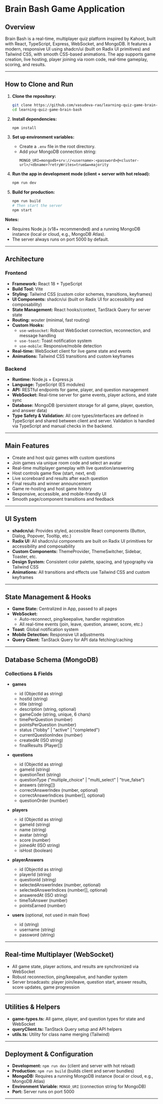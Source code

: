# Brain Bash Game Application

## Overview

Brain Bash is a real-time, multiplayer quiz platform inspired by Kahoot, built with React, TypeScript, Express, WebSocket, and MongoDB. It features a modern, responsive UI using shadcn/ui (built on Radix UI primitives) and Tailwind CSS, with smooth CSS-based animations. The app supports game creation, live hosting, player joining via room code, real-time gameplay, scoring, and results.

---

## How to Clone and Run

1. **Clone the repository:**

   ```bash
   git clone https://github.com/vasudeva-rao/learning-quiz-game-brain-bash
   cd learning-quiz-game-brain-bash
   ```

2. **Install dependencies:**

   ```bash
   npm install
   ```

3. **Set up environment variables:**

   - Create a `.env` file in the root directory.
   - Add your MongoDB connection string:
     ```env
     MONGO_URI=mongodb+srv://<username>:<password>@<cluster-url>/<dbname>?retryWrites=true&w=majority
     ```

4. **Run the app in development mode (client + server with hot reload):**

   ```bash
   npm run dev
   ```

5. **Build for production:**
   ```bash
   npm run build
   # Then start the server
   npm start
   ```

**Notes:**

- Requires Node.js (v18+ recommended) and a running MongoDB instance (local or cloud, e.g., MongoDB Atlas).
- The server always runs on port 5000 by default.

---

## Architecture

### Frontend

- **Framework:** React 18 + TypeScript
- **Build Tool:** Vite
- **Styling:** Tailwind CSS (custom color schemes, transitions, keyframes)
- **UI Components:** shadcn/ui (built on Radix UI for accessibility and composability)
- **State Management:** React hooks/context, TanStack Query for server state
- **Routing:** wouter (minimal, fast routing)
- **Custom Hooks:**
  - `use-websocket`: Robust WebSocket connection, reconnection, and message handling
  - `use-toast`: Toast notification system
  - `use-mobile`: Responsive/mobile detection
- **Real-time:** WebSocket client for live game state and events
- **Animations:** Tailwind CSS transitions and custom keyframes

### Backend

- **Runtime:** Node.js + Express.js
- **Language:** TypeScript (ES modules)
- **API:** RESTful endpoints for game, player, and question management
- **WebSocket:** Real-time server for game events, player actions, and state sync
- **Database:** MongoDB (persistent storage for all game, player, question, and answer data)
- **Type Safety & Validation:** All core types/interfaces are defined in TypeScript and shared between client and server. Validation is handled via TypeScript and manual checks in the backend.

---

## Main Features

- Create and host quiz games with custom questions
- Join games via unique room code and select an avatar
- Real-time multiplayer gameplay with live question/answering
- Host controls game flow (start, next, end)
- Live scoreboard and results after each question
- Final results and winner announcement
- Game re-hosting and host game history
- Responsive, accessible, and mobile-friendly UI
- Smooth page/component transitions and feedback

---

## UI System

- **shadcn/ui:** Provides styled, accessible React components (Button, Dialog, Popover, Tooltip, etc.)
- **Radix UI:** All shadcn/ui components are built on Radix UI primitives for accessibility and composability
- **Custom Components:** ThemeProvider, ThemeSwitcher, Sidebar, Toaster, etc.
- **Design System:** Consistent color palette, spacing, and typography via Tailwind CSS
- **Animations:** All transitions and effects use Tailwind CSS and custom keyframes

---

## State Management & Hooks

- **Game State:** Centralized in App, passed to all pages
- **WebSocket:**
  - Auto-reconnect, ping/keepalive, handler registration
  - All real-time events (join, leave, question, answer, score, etc.)
- **Toast:** Global notification system
- **Mobile Detection:** Responsive UI adjustments
- **Query Client:** TanStack Query for API data fetching/caching

---

## Database Schema (MongoDB)

### Collections & Fields

- **games**

  - id (ObjectId as string)
  - hostId (string)
  - title (string)
  - description (string, optional)
  - gameCode (string, unique, 6 chars)
  - timePerQuestion (number)
  - pointsPerQuestion (number)
  - status ("lobby" | "active" | "completed")
  - currentQuestionIndex (number)
  - createdAt (ISO string)
  - finalResults (Player[])

- **questions**

  - id (ObjectId as string)
  - gameId (string)
  - questionText (string)
  - questionType ("multiple_choice" | "multi_select" | "true_false")
  - answers (string[])
  - correctAnswerIndex (number, optional)
  - correctAnswerIndices (number[], optional)
  - questionOrder (number)

- **players**

  - id (ObjectId as string)
  - gameId (string)
  - name (string)
  - avatar (string)
  - score (number)
  - joinedAt (ISO string)
  - isHost (boolean)

- **playerAnswers**

  - id (ObjectId as string)
  - playerId (string)
  - questionId (string)
  - selectedAnswerIndex (number, optional)
  - selectedAnswerIndices (number[], optional)
  - answeredAt (ISO string)
  - timeToAnswer (number)
  - pointsEarned (number)

- **users** (optional, not used in main flow)
  - id (string)
  - username (string)
  - password (string)

---

## Real-time Multiplayer (WebSocket)

- All game state, player actions, and results are synchronized via WebSocket
- Robust reconnection, ping/keepalive, and handler system
- Server broadcasts: player join/leave, question start, answer results, score updates, game progression

---

## Utilities & Helpers

- **game-types.ts:** All game, player, and question types for state and WebSocket
- **queryClient.ts:** TanStack Query setup and API helpers
- **utils.ts:** Utility for class name merging (Tailwind)

---

## Deployment & Configuration

- **Development:** `npm run dev` (client and server with hot reload)
- **Production:** `npm run build` (builds client and server bundles)
- **MongoDB:** Requires a running MongoDB instance (local or cloud, e.g., MongoDB Atlas)
- **Environment Variable:** `MONGO_URI` (connection string for MongoDB)
- **Port:** Server runs on port 5000

---
